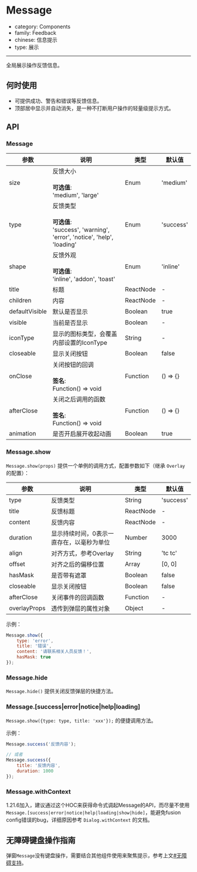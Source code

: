 # Message

-   category: Components
-   family: Feedback
-   chinese: 信息提示
-   type: 展示

---

全局展示操作反馈信息。

## 何时使用

-   可提供成功、警告和错误等反馈信息。
-   顶部居中显示并自动消失，是一种不打断用户操作的轻量级提示方式。

## API

### Message

| 参数             | 说明                                                                                    | 类型        | 默认值       |
| -------------- | ------------------------------------------------------------------------------------- | --------- | --------- |
| size           | 反馈大小<br/><br/>**可选值**:<br/>'medium', 'large'                                          | Enum      | 'medium'  |
| type           | 反馈类型<br/><br/>**可选值**:<br/>'success', 'warning', 'error', 'notice', 'help', 'loading' | Enum      | 'success' |
| shape          | 反馈外观<br/><br/>**可选值**:<br/>'inline', 'addon', 'toast'                                 | Enum      | 'inline'  |
| title          | 标题                                                                                    | ReactNode | -         |
| children       | 内容                                                                                    | ReactNode | -         |
| defaultVisible | 默认是否显示                                                                                | Boolean   | true      |
| visible        | 当前是否显示                                                                                | Boolean   | -         |
| iconType       | 显示的图标类型，会覆盖内部设置的IconType                                                              | String    | -         |
| closeable      | 显示关闭按钮                                                                                | Boolean   | false     |
| onClose        | 关闭按钮的回调<br/><br/>**签名**:<br/>Function() => void                                       | Function  | () => {}  |
| afterClose     | 关闭之后调用的函数<br/><br/>**签名**:<br/>Function() => void                                     | Function  | () => {}  |
| animation      | 是否开启展开收起动画                                                                            | Boolean   | true      |

<!-- api-extra-start -->

### Message.show

`Message.show(props)` 提供一个单例的调用方式，配置参数如下（继承 `Overlay` 的配置）：

| 参数           | 说明                    | 类型        | 默认值       |
| ------------ | --------------------- | --------- | --------- |
| type         | 反馈类型                  | String    | 'success' |
| title        | 反馈标题                  | ReactNode | -         |
| content      | 反馈内容                  | ReactNode | -         |
| duration     | 显示持续时间，0表示一直存在，以毫秒为单位 | Number    | 3000      |
| align        | 对齐方式，参考Overlay        | String    | 'tc tc'   |
| offset       | 对齐之后的偏移位置             | Array     | [0, 0]    |
| hasMask      | 是否带有遮罩                | Boolean   | false     |
| closeable    | 显示关闭按钮                | Boolean   | false     |
| afterClose   | 关闭事件的回调函数             | Function  | -         |
| overlayProps | 透传到弹层的属性对象            | Object    | -         |

示例：

```js
Message.show({
    type: 'error',
    title: '错误',
    content: '请联系相关人员反馈！',
    hasMask: true
});
```

### Message.hide

`Message.hide()` 提供关闭反馈弹层的快捷方法。

### Message.[success|error|notice|help|loading]

`Message.show({type: type, title: 'xxx'});` 的便捷调用方法。

示例：

```js
Message.success('反馈内容');

// 或者
Message.success({
    title: '反馈内容',
    duration: 1000
});
```

### Message.withContext

1.21.6加入，建议通过这个HOC来获得命令式调起Message的API，而尽量不使用 `Message.[success|error|notice|help|loading|show|hide]`，能避免fusion config错误的bug，详细原因参考 `Dialog.withContext` 的文档。

<!-- api-extra-end -->

## 无障碍键盘操作指南

弹窗`Message`没有键盘操作，需要结合其他组件使用来聚焦提示，参考上文[#无障碍支持](#accessibility-container)。
